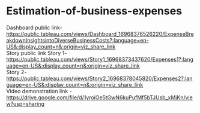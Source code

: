 # Estimation-of-business-expenses                                                                                                                                                                                                                                                                                                                                                                                      
Dashboard public link- https://public.tableau.com/views/Dashboard_16968376526220/ExpenseBreakdownInsightsintoDiverseBusinessCosts?:language=en-US&:display_count=n&:origin=viz_share_link                                                                                                                                                                                                   
Story public link                                                                                                                                                                                Story 1-https://public.tableau.com/views/Story1_16968373437620/Expenses1?:language=en-US&:display_count=n&:origin=viz_share_link                                                            
Story 2-https://public.tableau.com/views/Story2_16968378045820/Expenses2?:language=en-US&:display_count=n&:origin=viz_share_link                                                                                                                                                                                                                                                                                                                                                                                                                                                       
Video demonstration link -https://drive.google.com/file/d/1yroiOe5tGwN6kuPufMf5bTJUsb_xMjKn/view?usp=sharing
